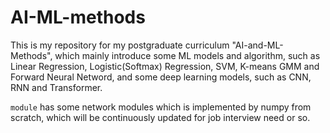 # AI-ML-methods
This is my repository for my postgraduate curriculum "AI-and-ML-Methods", which mainly introduce some ML models and algorithm, such as Linear Regression, Logistic(Softmax) Regression, SVM, K-means GMM and Forward Neural Netword, and some deep learning models, such as CNN, RNN and Transformer. 

`module` has some network modules which is implemented by numpy from scratch, which will be continuously updated for job interview need or so.
